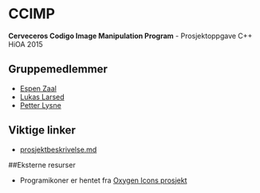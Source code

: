 # CCIMP
**Cerveceros Codigo Image Manipulation Program** - Prosjektoppgave C++ HiOA 2015

## Gruppemedlemmer
* [Espen Zaal](https://github.com/lurer)
* [Lukas Larsed](https://github.com/ldlarsed)
* [Petter Lysne](https://github.com/petlys)

## Viktige linker
* [prosjektbeskrivelse.md](prosjektbeskrivelse.md)

##Eksterne resurser
* Programikoner er hentet fra [Oxygen Icons prosjekt](https://github.com/pasnox/oxygen-icons-png)
